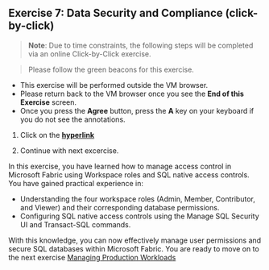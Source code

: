 ## Exercise 7: Data Security and Compliance (click-by-click)

>**Note**: Due to time constraints, the following steps will be completed via an online Click-by-Click exercise.

>Please follow the green beacons for this exercise.
- This exercise will be performed outside the VM browser.
- Please return back to the VM browser once you see the **End of this Exercise** screen.
- Once you press the **Agree** button, press the **A** key on your keyboard if you do not see the annotations.
	
1. Click on the [**hyperlink**](https://regale.cloud/Microsoft/play/4474/07-data-security-and-compliance#/0/2)

2. Continue with next excercise.


<!--In this exercise, we will explore **workspace roles** and **SQL native access controls** to effectively manage user permissions. 

### Task 7.1: Access control using Fabric workspaces roles​

Workspace roles provide an easy way to control access to all items in a workspace, including SQL databases. The are four workspace roles: Admin, Member, Contributor, and Viewer. Each workspace role maps to a subset of item permissions.

The permissions that determine what a user can do in a SQL database are:
 1) Read – users with this permission can connect to a database.
 2) ReadData – users with this permission can read all data from a database.
 3) Write – users with this permission have full administrative access.

The Admin, Member, and Contributor roles include all the above permissions. Hence members of these roles are database administrators. The Viewer role includes Read and ReadData permissions, hence the members of that role can only read data.

#### Activity: Access as Workspace Admin to assign Viewer workspace permission to other user.

Log in as user **'Fabcon-03'** (Admin access) to the Fabcon workspace, assign user **'Fabcon-01'** the Viewer role, validate permissions, and then update the role to Contributor for further validation.

1. Open a new incognito window, and type **app.fabric.microsoft.com** and press **Enter**.

   ![](../media/task_7.2.2.png)

2. Enter the user name as **fabcon-03@CloudLabsAIoutlook.onmicrosoft.com** and click on **Submit**.

   ![](../media/task_7.2.0.1.png)

3. Enter the password **Fabcon03@123** and click on **Sign in**.

   ![](../media/task_7.2.0.2.png)

4. Select the **checkbox** to disable the message in future, and click on **Yes** button.

   ![](../media/task_7.2.0.1_1.png)

5. Click on **Workspaces** from  the left menu, and select **Fabcon-<inject key="Deployment ID" enableCopy="false"/>**.

   ![](../media/task_7.2.5.png)

6. Click on **Manage_access** from the top right corner.

   ![](../media/task_7.2.0.3.png)

7. Click on **Add people or groups** button.

   ![](../media/task_7.2.0.4.png)

8. Search for **Fabcon-01** user in the search box, select the user from the dropdown list, make sure that the **Viewer** access is selected, and then click on **Add**.

   ![](../media/task_7.2.0.5.png)

9. Wait till you get a success message like below. This might take a minute. Click on the **Close** icon.

   ![](../media/task_7.2.0.6.png)

10. Hover to the right of **Fabcon_database** to find the **three dots** and click on it.

11. Scroll down and select **Manage permissions**.

    ![](../media/task_7.2.0.7.png)

12. Type **Fabcon-01** in the search box, and notice the permissions assigned to the users.

    ![](../media/task_7.2.0.8.png)

    Read, ReadData permissions allows user to can connect to Fabcon_database and read all data from it.


#### Activity: Access a database as a member of the Viewer role and verify what you can and cannot do.

1. Open a new tab in the incognito window, and type **app.fabric.microsoft.com** and press **Enter**.

   ![](../media/task_7.2.2.png)

2. Click on the **Profile icon**, then click on **Sign out** button.

   ![](../media/task_7.2.0.1_2.png)

3. You will get the signed out message as shown in the image below.

   ![](../media/task_7.2.0.1_3.png)

4. Again, open a new tab in the incognito window, and type **app.fabric.microsoft.com** and press **Enter**.

   ![](../media/task_7.2.2.png)

5. Select **Use another account**.

   ![](../media/task_7.2.0.1_4.png)

6. Enter the user name as **fabcon-01@CloudLabsAIoutlook.onmicrosoft.com** and click on **Next**.

   ![](../media/task_7.2.3.png)

7. Enter the password **Fabcon01@123** and click on **Sign in**.

   ![](../media/task_7.2.4.png)

8. Click on **Workspaces** from  the left menu, and select **Fabcon-<inject key="Deployment ID" enableCopy="false"/>**.

   ![](../media/task_7.2.5.png)

9. Click on **Fabcon_database**.

   ![](../media/access9.png)

10. Click on **New query**, paste the below code in the query editor, click on **Run** icon.

    ```
    create table dbo.dim_activity (id int, user_name nvarchar(50), activity nvarchar(20));
    ```

    ![](../media/task_7.1.1.png)

11. Paste the below code in the query editor, click on **Run** icon.

    ```
    insert into dbo.dimcity VALUES (11, 'Tokyo');
    ```

    ![](../media/task_7.1.1.1.png)

    > **Note**: The statement has failed as the user has viewer access to Fabcon workspace.

12. Paste the below code in the query editor, click on **Run** icon.

    ```
    select * from dbo.dimcustomer;
    ```

    > **Note**: You can perform selection on any tables as the user has viewer access to Fabcon workspace.

     ![](../media/task_7.1.2.png)

#### Activity: Access as Workspace Admin to assign Contributor workspace permission to other user.

1. Switch back to the previous tab logged in with admin user **Fabcon-03**.

    ![](../media/task_7.2.0.1_7.png)

2. Click on **Workspaces** from  the left menu, and select **Fabcon-<inject key="Deployment ID" enableCopy="false"/>**.

    ![](../media/task_7.2.5.png)

3. Click on **Manage_access** from the top right corner.

    ![](../media/task_7.2.0.3.png)

4. Search for **Fabcon-01** user in the search box, select the **dropdown arrow** next to Viewer, click on **Contributor** access, and then click on **Close** icon.

   ![](../media/task_7.2.0.9.png)

5. Hover to the right of **Fabcon_database** to find the **three dots** and click on it.

6. Scroll down and select **Manage permissions**.

   ![](../media/task_7.2.0.7.png)

7. Type **Fabcon-01** in the search box, and notice the permissions assigned to the users.

    ![](../media/task_7.2.0.10.png)

The additional Write permission allows user to have full administrative access to Fabcon_database.


#### Activity: Access a database as a member of the Contributor role and verify what you can and cannot do.

1. Navigate back to the database tab logged in with the user **Fabcon-01**.

   ![](../media/task_7.2.0.1_8.png)

2. Click on **New query**, paste the below code in the query editor, click on **Run** icon.

    ```
    create table dbo.dim_activity (id int, user_name nvarchar(50), activity nvarchar(20));
    ```

   > **Note**: The statement has succeeded as the user has contributor access to Fabcon workspace.

   ![](../media/task_7.1.5.png)

3. Paste the below code in the query editor, click on **Run** icon.

    ```
    insert into dbo.dim_activity values (1, current_user, 'insert');
    insert into dbo.dim_activity values (2, current_user, 'insert');
    update dbo.dim_activity set activity = 'update' where id = 2;
    ```

   ![](../media/task_7.1.6.png)

   > **Note**: You can perform insert/update on any tables as the user has contributor access to Fabcon workspace.

4. Paste the below code in the query editor, click on **Run** icon.

    ```
    select * from dbo.dim_activity;
    ```

   > **Note**: You can perform selection on any tables as the user has contributor access to Fabcon workspace.

    ![](../media/task_7.1.8.png)

5. Let's revert the new table creation step. Copy the below code, and paste it in the query editor, then select the pasted code and click on **Run** button.

    ```
    ---- Revert new table creation step.
    DROP TABLE dbo.dim_activity;
    ```

   ![](../media/task_7.1.9.png)

7. Close the incognito window by clicking on the **Close icon**.

    ![](../media/task_7.2.0.1_9.png)



### Task 7.2: Manage fine-grain access using SQL native access controls​

Unlike workspace roles you used in the previous task, SQL native access controls allow you to closely align authorization settings with the real needs of your user and adhere to the principle of least privilege. You configure SQL native access controls in two ways: by using the Manage SQL Security UI in Microsoft Fabric portal or with Transact-SQL.


#### Activity: Access as Workspace Admin to assign permissions using Open Manage SQL Security.

1. Open a new incognito window, and type **app.fabric.microsoft.com** and press **Enter**.

   ![](../media/task_7.2.2.png)

2. Enter the user name as **fabcon-03@CloudLabsAIoutlook.onmicrosoft.com** and click on **Submit**.

   ![](../media/task_7.2.0.1.png)

3. Enter the password **Fabcon03@123** and click on **Sign in**.

   ![](../media/task_7.2.0.2.png)

4. Select the **checkbox** to disable the message in future, and click on **Yes** button.

   ![](../media/task_7.2.0.1_1.png)

5. Click on **Workspaces** from  the left menu, and select **Fabcon-<inject key="Deployment ID" enableCopy="false"/>**.

   ![](../media/task_7.2.5.png)

6. Click on **Fabcon_database**.

   ![](../media/access9.png)

7. Click on **Security** from the top menu, select **Manage SQL Security**, and then click on **New Role** button. 

   ![](../media/task_7.2.9.png)

8. Enter the name as **custom_role** in the **Role name** textbox, then select the **Select** and **Insert** checkbox against the **dbo** schema, and click on **Save** button.

   ![](../media/task_7.2.10.png)

9. Select the **custom_role** radio button, and click on **Manage access**.

   ![](../media/task_7.2.11.png)

10. Search for **Fabcon-02** user from the **Add people, groups or apps** text box, then select the result, and click on **Add** button.

    ![](../media/task_7.2.12.png)

11. Click on **Share database**.

    ![](../media/task_7.2.13.png)

12. Click on **Grant**.

    ![](../media/task_7.2.13.1.png)

13. Click on **Save** button.

    ![](../media/task_7.2.13.2.png)

We have successfully granted Read permission (to connect to database), select and insert access on **dbo** schema of **Fabcon_database** to user **Fabcon-02**.


#### Activity: Access a database as new user and verify Manage SQL Security permissions.

1. Open a new tab and paste **https://www.microsoft.com/en-us/microsoft-365/outlook/log-in**, press **Enter** and click on **Sign in** button.

   ![](../media/task_7.2.0.1_6.png)

2. Enter the user name as **fabcon-02@CloudLabsAIoutlook.onmicrosoft.com** and click on **Next**.

    ![](../media/task_7.1.3.png)

3. Enter the password **Fabcon02@123** and click on **Sign in**.

    ![](../media/task_7.1.4.png)

4. You would have received a mail with message **Fabcon-03 shared this SQL Database with you**.

5. Click on the mail and click on the **Open** button.

   ![](../media/task_7.2.0.0.2.png)

6. Select the user **Fabcon-02**.

    ![](../media/task_7.2.0.1_5.png)

7. You will be navigated to **Fabcon_database** within Microsoft Fabric.

   ![](../media/task_7.2.0.0.3.png)

8. Click on **New query**, paste the below code in the query editor, click on **Run** icon.

    ```
    select * FROM dbo.dimcity;
    ```

    ![](../media/task_7.2.1.1.png)

9. Paste the below code in the query editor, click on **Run** icon.

    ```
    insert into dbo.dimcity VALUES (11, 'Tokyo');
    ```

    ![](../media/task_7.2.8.1.png)

10. Paste the below code in the query editor, click on **Run** icon, to show the inserted record.

    ```
    select * FROM dbo.dimcity;
    ```

    ![](../media/task_7.2.0.0.6.png)


#### Activity: Access as Workspace Admin to assign permissions using T-SQL.

1. Switch back to the previous tab logged in with admin user **Fabcon-03**.

   ![](../media/task_7.2.0.0.4.png)

2. Click on **Workspaces** from  the left menu, and select **Fabcon-<inject key="Deployment ID" enableCopy="false"/>**.

    ![](../media/task_7.2.5.png)

3. Click on **Fabcon_database**.

   ![](../media/access9.png)

4. Now, let us provide update access on **dbo** schema using T-SQL.

5. Click on **New query**, paste the below code in the query editor, click on **Run** icon.

    ```
    GRANT UPDATE ON SCHEMA::dbo TO [fabcon-02@CloudLabsAIoutlook.onmicrosoft.com];
    ```

    ![](../media/task_7.2.7.png)


#### Activity: Access a database as new user and verify T_SQL permissions.

1. Navigate back to the database tab logged in with the user **Fabcon-02**.

   ![](../media/task_7.2.0.0.5.png)

2. Click on **New query**, paste the below code in the query editor and click on the **Run** button.

    ```
    update 
    dbo.dimcity
    SET City = 'New York City'
    WHERE CityId = 11
    ;
    ```

    ![](../media/task_7.2.14.1.png)

3. Paste the below code and click on the **Run** button.

    ```
    select * from dbo.dimcity;
    ```

    ![](../media/task_7.2.15.3.png)

-->

In this exercise, you have learned how to manage access control in Microsoft Fabric using Workspace roles and SQL native access controls. You have gained practical experience in:
 
- Understanding the four workspace roles (Admin, Member, Contributor, and Viewer) and their corresponding database permissions.
- Configuring SQL native access controls using the Manage SQL Security UI and Transact-SQL commands.

With this knowledge, you can now effectively manage user permissions and secure SQL databases within Microsoft Fabric. You are ready to move on to the next exercise [Managing Production Workloads](https://github.com/dreamdemos-ms/Fabcon_Workshop/blob/main/Workshop_Exercises/08%20-%20Managing%20Production%20Workloads.md)
